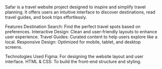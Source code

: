 Safar is a travel website project designed to inspire and simplify travel planning. It offers users an intuitive interface to discover destinations, read travel guides, and book trips effortlessly.

Features
Destination Search: Find the perfect travel spots based on preferences.
Interactive Design: Clean and user-friendly layouts to enhance user experience.
Travel Guides: Curated content to help users explore like a local.
Responsive Design: Optimized for mobile, tablet, and desktop screens.

Technologies Used
Figma: For designing the website layout and user interface.
HTML & CSS: To build the front-end structure and styling.
